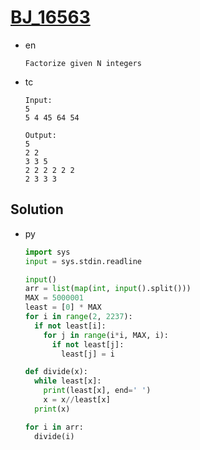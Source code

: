 # [BJ_16563](https://acmicpc.net/problem/16563)

* en

  ```en
  Factorize given N integers
  ```

* tc

  ```tc
  Input:
  5
  5 4 45 64 54

  Output:
  5
  2 2
  3 3 5
  2 2 2 2 2 2
  2 3 3 3
  ```

## Solution

* py

  ```py
  import sys
  input = sys.stdin.readline

  input()
  arr = list(map(int, input().split()))
  MAX = 5000001
  least = [0] * MAX
  for i in range(2, 2237):
    if not least[i]:
      for j in range(i*i, MAX, i):
        if not least[j]:
          least[j] = i

  def divide(x):
    while least[x]:
      print(least[x], end=' ')
      x = x//least[x]
    print(x)

  for i in arr:
    divide(i)
  ```
